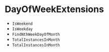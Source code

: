 # DayOfWeekExtensions
- <code>IsWeekend</code>
- <code>IsWeekday</code>
- <code>FindNthWeekDayOfMonth</code>
- <code>TotalInstancesInMonth</code>
- <code>TotalInstancesInMonth</code>